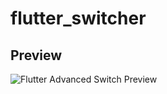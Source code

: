 # flutter_switcher

## Preview
![Flutter Advanced Switch Preview](https://gifs.com/gif/flutter-advanced-switch-Jy5Aly)
